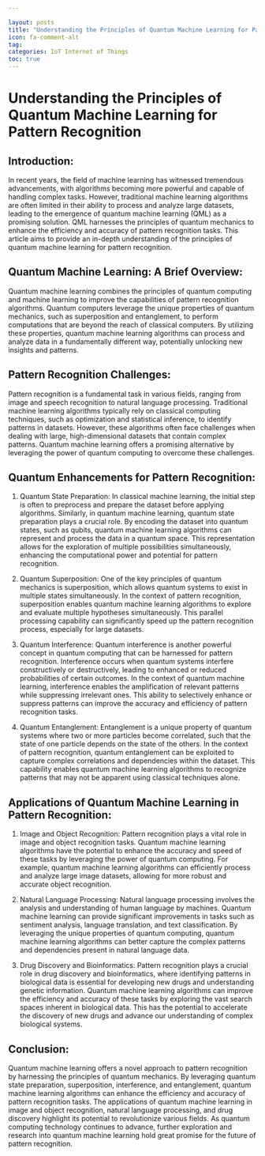 ```yaml
---

layout: posts
title: "Understanding the Principles of Quantum Machine Learning for Pattern Recognition"
icon: fa-comment-alt
tag:      
categories: IoT Internet of Things
toc: true
---
```




# Understanding the Principles of Quantum Machine Learning for Pattern Recognition

## Introduction:

In recent years, the field of machine learning has witnessed tremendous advancements, with algorithms becoming more powerful and capable of handling complex tasks. However, traditional machine learning algorithms are often limited in their ability to process and analyze large datasets, leading to the emergence of quantum machine learning (QML) as a promising solution. QML harnesses the principles of quantum mechanics to enhance the efficiency and accuracy of pattern recognition tasks. This article aims to provide an in-depth understanding of the principles of quantum machine learning for pattern recognition.

## Quantum Machine Learning: A Brief Overview:

Quantum machine learning combines the principles of quantum computing and machine learning to improve the capabilities of pattern recognition algorithms. Quantum computers leverage the unique properties of quantum mechanics, such as superposition and entanglement, to perform computations that are beyond the reach of classical computers. By utilizing these properties, quantum machine learning algorithms can process and analyze data in a fundamentally different way, potentially unlocking new insights and patterns.

## Pattern Recognition Challenges:

Pattern recognition is a fundamental task in various fields, ranging from image and speech recognition to natural language processing. Traditional machine learning algorithms typically rely on classical computing techniques, such as optimization and statistical inference, to identify patterns in datasets. However, these algorithms often face challenges when dealing with large, high-dimensional datasets that contain complex patterns. Quantum machine learning offers a promising alternative by leveraging the power of quantum computing to overcome these challenges.

## Quantum Enhancements for Pattern Recognition:

1. Quantum State Preparation:
In classical machine learning, the initial step is often to preprocess and prepare the dataset before applying algorithms. Similarly, in quantum machine learning, quantum state preparation plays a crucial role. By encoding the dataset into quantum states, such as qubits, quantum machine learning algorithms can represent and process the data in a quantum space. This representation allows for the exploration of multiple possibilities simultaneously, enhancing the computational power and potential for pattern recognition.

2. Quantum Superposition:
One of the key principles of quantum mechanics is superposition, which allows quantum systems to exist in multiple states simultaneously. In the context of pattern recognition, superposition enables quantum machine learning algorithms to explore and evaluate multiple hypotheses simultaneously. This parallel processing capability can significantly speed up the pattern recognition process, especially for large datasets.

3. Quantum Interference:
Quantum interference is another powerful concept in quantum computing that can be harnessed for pattern recognition. Interference occurs when quantum systems interfere constructively or destructively, leading to enhanced or reduced probabilities of certain outcomes. In the context of quantum machine learning, interference enables the amplification of relevant patterns while suppressing irrelevant ones. This ability to selectively enhance or suppress patterns can improve the accuracy and efficiency of pattern recognition tasks.

4. Quantum Entanglement:
Entanglement is a unique property of quantum systems where two or more particles become correlated, such that the state of one particle depends on the state of the others. In the context of pattern recognition, quantum entanglement can be exploited to capture complex correlations and dependencies within the dataset. This capability enables quantum machine learning algorithms to recognize patterns that may not be apparent using classical techniques alone.

## Applications of Quantum Machine Learning in Pattern Recognition:

1. Image and Object Recognition:
Pattern recognition plays a vital role in image and object recognition tasks. Quantum machine learning algorithms have the potential to enhance the accuracy and speed of these tasks by leveraging the power of quantum computing. For example, quantum machine learning algorithms can efficiently process and analyze large image datasets, allowing for more robust and accurate object recognition.

2. Natural Language Processing:
Natural language processing involves the analysis and understanding of human language by machines. Quantum machine learning can provide significant improvements in tasks such as sentiment analysis, language translation, and text classification. By leveraging the unique properties of quantum computing, quantum machine learning algorithms can better capture the complex patterns and dependencies present in natural language data.

3. Drug Discovery and Bioinformatics:
Pattern recognition plays a crucial role in drug discovery and bioinformatics, where identifying patterns in biological data is essential for developing new drugs and understanding genetic information. Quantum machine learning algorithms can improve the efficiency and accuracy of these tasks by exploring the vast search spaces inherent in biological data. This has the potential to accelerate the discovery of new drugs and advance our understanding of complex biological systems.

## Conclusion:

Quantum machine learning offers a novel approach to pattern recognition by harnessing the principles of quantum mechanics. By leveraging quantum state preparation, superposition, interference, and entanglement, quantum machine learning algorithms can enhance the efficiency and accuracy of pattern recognition tasks. The applications of quantum machine learning in image and object recognition, natural language processing, and drug discovery highlight its potential to revolutionize various fields. As quantum computing technology continues to advance, further exploration and research into quantum machine learning hold great promise for the future of pattern recognition.